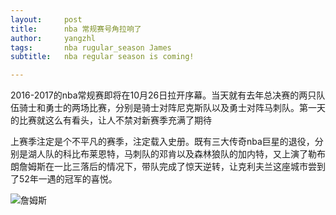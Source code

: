 ```yaml
---
layout:     post
title:      nba 常规赛号角拉响了
author:     yangzhl
tags: 		nba rugular_season James
subtitle:  	nba regular season is coming!

---
```

<!-- Start Writing Below in Markdown -->

<p>2016-2017的nba常规赛即将在10月26日拉开序幕。当天就有去年总决赛的两只队伍骑士和勇士的两场比赛，分别是骑士对阵尼克斯队以及勇士对阵马刺队。第一天的比赛就这么有看头，让人不禁对新赛季充满了期待</p>
<p> 上赛季注定是个不平凡的赛季，注定载入史册。既有三大传奇nba巨星的退役，分别是湖人队的科比布莱恩特，马刺队的邓肯以及森林狼队的加内特，又上演了勒布朗詹姆斯在一比三落后的情况下，带队完成了惊天逆转，让克利夫兰这座城市尝到了52年一遇的冠军的喜悦。
</p>


![詹姆斯](http://projectpages.github.io/project-pages/img/nba/james.png)



